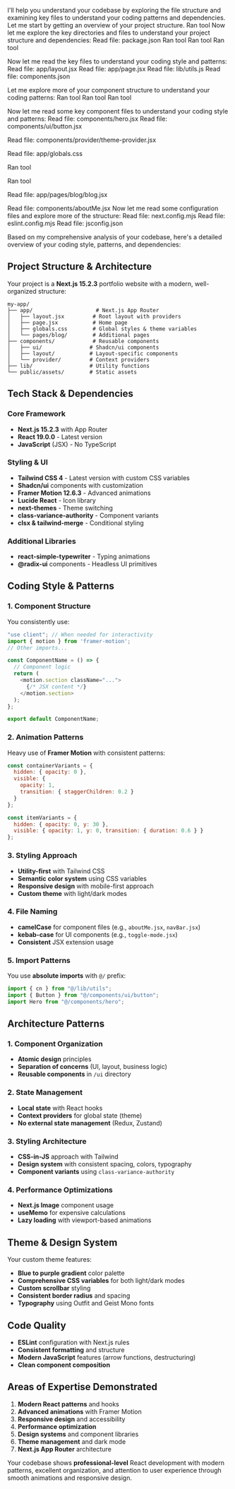 I'll help you understand your codebase by exploring the file structure and examining key files to understand your coding patterns and dependencies. Let me start by getting an overview of your project structure.
Ran tool
Now let me explore the key directories and files to understand your project structure and dependencies:
Read file: package.json
Ran tool
Ran tool
Ran tool

Now let me read the key files to understand your coding style and patterns:
Read file: app/layout.jsx
Read file: app/page.jsx
Read file: lib/utils.js
Read file: components.json

Let me explore more of your component structure to understand your coding patterns:
Ran tool
Ran tool
Ran tool

Now let me read some key component files to understand your coding style and patterns:
Read file: components/hero.jsx
Read file: components/ui/button.jsx

Read file: components/provider/theme-provider.jsx

Read file: app/globals.css

Ran tool

Ran tool

Read file: app/pages/blog/blog.jsx

Read file: components/aboutMe.jsx
Now let me read some configuration files and explore more of the structure:
Read file: next.config.mjs
Read file: eslint.config.mjs
Read file: jsconfig.json

Based on my comprehensive analysis of your codebase, here's a detailed overview of your coding style, patterns, and dependencies:

## **Project Structure & Architecture**

Your project is a **Next.js 15.2.3** portfolio website with a modern, well-organized structure:

```
my-app/
├── app/                    # Next.js App Router
│   ├── layout.jsx         # Root layout with providers
│   ├── page.jsx           # Home page
│   ├── globals.css        # Global styles & theme variables
│   └── pages/blog/        # Additional pages
├── components/            # Reusable components
│   ├── ui/               # Shadcn/ui components
│   ├── layout/           # Layout-specific components  
│   └── provider/         # Context providers
├── lib/                  # Utility functions
└── public/assets/        # Static assets
```

## **Tech Stack & Dependencies**

### **Core Framework**
- **Next.js 15.2.3** with App Router
- **React 19.0.0** - Latest version
- **JavaScript** (JSX) - No TypeScript

### **Styling & UI**
- **Tailwind CSS 4** - Latest version with custom CSS variables
- **Shadcn/ui** components with customization
- **Framer Motion 12.6.3** - Advanced animations
- **Lucide React** - Icon library
- **next-themes** - Theme switching
- **class-variance-authority** - Component variants
- **clsx & tailwind-merge** - Conditional styling

### **Additional Libraries**
- **react-simple-typewriter** - Typing animations
- **@radix-ui** components - Headless UI primitives

## **Coding Style & Patterns**

### **1. Component Structure**
You consistently use:
```javascript
"use client"; // When needed for interactivity
import { motion } from 'framer-motion';
// Other imports...

const ComponentName = () => {
  // Component logic
  return (
    <motion.section className="...">
      {/* JSX content */}
    </motion.section>
  );
};

export default ComponentName;
```

### **2. Animation Patterns**
Heavy use of **Framer Motion** with consistent patterns:
```javascript
const containerVariants = {
  hidden: { opacity: 0 },
  visible: {
    opacity: 1,
    transition: { staggerChildren: 0.2 }
  }
};

const itemVariants = {
  hidden: { opacity: 0, y: 30 },
  visible: { opacity: 1, y: 0, transition: { duration: 0.6 } }
};
```

### **3. Styling Approach**
- **Utility-first** with Tailwind CSS
- **Semantic color system** using CSS variables
- **Responsive design** with mobile-first approach
- **Custom theme** with light/dark modes

### **4. File Naming**
- **camelCase** for component files (e.g., `aboutMe.jsx`, `navBar.jsx`)
- **kebab-case** for UI components (e.g., `toggle-mode.jsx`)
- **Consistent** JSX extension usage

### **5. Import Patterns**
You use **absolute imports** with `@/` prefix:
```javascript
import { cn } from "@/lib/utils";
import { Button } from "@/components/ui/button";
import Hero from "@/components/hero";
```

## **Architecture Patterns**

### **1. Component Organization**
- **Atomic design** principles
- **Separation of concerns** (UI, layout, business logic)
- **Reusable components** in `/ui` directory

### **2. State Management**
- **Local state** with React hooks
- **Context providers** for global state (theme)
- **No external state management** (Redux, Zustand)

### **3. Styling Architecture**
- **CSS-in-JS** approach with Tailwind
- **Design system** with consistent spacing, colors, typography
- **Component variants** using `class-variance-authority`

### **4. Performance Optimizations**
- **Next.js Image** component usage
- **useMemo** for expensive calculations
- **Lazy loading** with viewport-based animations

## **Theme & Design System**

Your custom theme features:
- **Blue to purple gradient** color palette
- **Comprehensive CSS variables** for both light/dark modes
- **Custom scrollbar** styling
- **Consistent border radius** and spacing
- **Typography** using Outfit and Geist Mono fonts

## **Code Quality**

- **ESLint** configuration with Next.js rules
- **Consistent formatting** and structure
- **Modern JavaScript** features (arrow functions, destructuring)
- **Clean component composition**

## **Areas of Expertise Demonstrated**

1. **Modern React patterns** and hooks
2. **Advanced animations** with Framer Motion
3. **Responsive design** and accessibility
4. **Performance optimization**
5. **Design systems** and component libraries
6. **Theme management** and dark mode
7. **Next.js App Router** architecture

Your codebase shows **professional-level** React development with modern patterns, excellent organization, and attention to user experience through smooth animations and responsive design.